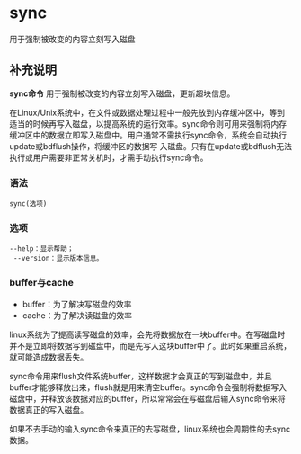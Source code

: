 # sync

用于强制被改变的内容立刻写入磁盘

## 补充说明

**sync命令** 用于强制被改变的内容立刻写入磁盘，更新超块信息。

在Linux/Unix系统中，在文件或数据处理过程中一般先放到内存缓冲区中，等到适当的时候再写入磁盘，以提高系统的运行效率。sync命令则可用来强制将内存缓冲区中的数据立即写入磁盘中。用户通常不需执行sync命令，系统会自动执行update或bdflush操作，将缓冲区的数据写 入磁盘。只有在update或bdflush无法执行或用户需要非正常关机时，才需手动执行sync命令。

### 语法

```text
sync(选项)
```

### 选项

```text
--help：显示帮助；
 --version：显示版本信息。
```

### buffer与cache

* buffer：为了解决写磁盘的效率
* cache：为了解决读磁盘的效率

linux系统为了提高读写磁盘的效率，会先将数据放在一块buffer中。在写磁盘时并不是立即将数据写到磁盘中，而是先写入这块buffer中了。此时如果重启系统，就可能造成数据丢失。

sync命令用来flush文件系统buffer，这样数据才会真正的写到磁盘中，并且buffer才能够释放出来，flush就是用来清空buffer。sync命令会强制将数据写入磁盘中，并释放该数据对应的buffer，所以常常会在写磁盘后输入sync命令来将数据真正的写入磁盘。

如果不去手动的输入sync命令来真正的去写磁盘，linux系统也会周期性的去sync数据。

